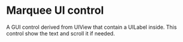 Marquee UI control
=======

A GUI control derived from UIView that contain a UILabel inside. This control show the text and scroll it if needed.
